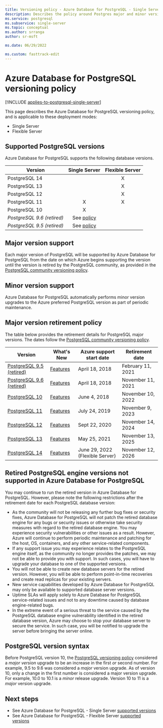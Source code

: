 ```yaml
---
title: Versioning policy - Azure Database for PostgreSQL - Single Server and Flexible Server (Preview)
description: Describes the policy around Postgres major and minor versions in Azure Database for PostgreSQL - Single Server.
ms.service: postgresql
ms.subservice: single-server
ms.topic: conceptual
ms.author: srranga
author: sr-msft

ms.date: 06/29/2022

ms.custom: fasttrack-edit
---
```


# Azure Database for PostgreSQL versioning policy

[!INCLUDE [applies-to-postgresql-single-server](../includes/applies-to-postgresql-single-server.md)]

This page describes the Azure Database for PostgreSQL versioning policy, and is applicable to these deployment modes:

* Single Server
* Flexible Server

## Supported  PostgreSQL versions

Azure Database for PostgreSQL supports the following database versions.

| Version | Single Server | Flexible Server |
| ----- | :------: | :----: |
| PostgreSQL 14 |   | X |
| PostgreSQL 13 |   | X |
| PostgreSQL 12 |   | X |
| PostgreSQL 11 | X | X |
| PostgreSQL 10 | X |   |
| *PostgreSQL 9.6 (retired)* | See [policy](#retired-postgresql-engine-versions-not-supported-in-azure-database-for-postgresql) |  |
| *PostgreSQL 9.5 (retired)* | See [policy](#retired-postgresql-engine-versions-not-supported-in-azure-database-for-postgresql) |  |

## Major version support

Each major version of PostgreSQL will be supported by Azure Database for PostgreSQL from the date on which Azure begins supporting the version until the version is retired by the PostgreSQL community, as provided in the [PostgreSQL community versioning policy](https://www.postgresql.org/support/versioning/).

## Minor version support

Azure Database for PostgreSQL automatically performs minor version upgrades to the Azure preferred PostgreSQL version as part of periodic maintenance.

## Major version retirement policy

The table below provides the retirement details for PostgreSQL major versions. The dates follow the [PostgreSQL community versioning policy](https://www.postgresql.org/support/versioning/).

| Version | What's New | Azure support start date | Retirement date|
| ----- | ----- | ------ | ----- |
| [PostgreSQL 9.5 (retired)](https://www.postgresql.org/about/news/postgresql-132-126-1111-1016-9621-and-9525-released-2165/)| [Features](https://www.postgresql.org/docs/9.5/release-9-5.html)  | April 18, 2018	| February 11, 2021
| [PostgreSQL 9.6 (retired)](https://www.postgresql.org/about/news/postgresql-96-released-1703/) | [Features](https://wiki.postgresql.org/wiki/NewIn96) | April 18, 2018	| November 11, 2021
| [PostgreSQL 10](https://www.postgresql.org/about/news/postgresql-10-released-1786/) | [Features](https://wiki.postgresql.org/wiki/New_in_postgres_10) | June 4, 2018	| November 10, 2022
| [PostgreSQL 11](https://www.postgresql.org/about/news/postgresql-11-released-1894/) | [Features](https://www.postgresql.org/docs/11/release-11.html) | July 24, 2019	| November 9, 2023
| [PostgreSQL 12](https://www.postgresql.org/about/news/postgresql-12-released-1976/) | [Features](https://www.postgresql.org/docs/12/release-12.html) | Sept 22, 2020 	| November 14, 2024
| [PostgreSQL 13](https://www.postgresql.org/about/news/postgresql-13-released-2077/) | [Features](https://www.postgresql.org/docs/13/release-13.html) | May 25, 2021 	| November 13, 2025
| [PostgreSQL 14](https://www.postgresql.org/about/news/postgresql-14-released-2318/) | [Features](https://www.postgresql.org/docs/14/release-14.html) | June 29, 2022 (Flexible Server)| November 12, 2026

## Retired PostgreSQL engine versions not supported in Azure Database for PostgreSQL

You may continue to run the retired version in Azure Database for PostgreSQL. However, please note the following restrictions after the retirement date for each PostgreSQL database version:
- As the community will not be releasing any further bug fixes or security fixes, Azure Database for PostgreSQL will not patch the retired database engine for any bugs or security issues or otherwise take security measures with regard to the retired database engine. You may experience security vulnerabilities or other issues as a result. However, Azure will continue to perform periodic maintenance and patching for the host, OS, containers, and any other service-related components.
- If any support issue you may experience relates to the PostgreSQL engine itself, as the community no longer provides the patches, we may not be able to provide you with support. In such cases, you will have to upgrade your database to one of the supported versions.
- You will not be able to create new database servers for the retired version. However, you will be able to perform point-in-time recoveries and create read replicas for your existing servers.
- New service capabilities developed by Azure Database for PostgreSQL may only be available to supported database server versions.
- Uptime SLAs will apply solely to Azure Database for PostgreSQL service-related issues and not to any downtime caused by database engine-related bugs.  
- In the extreme event of a serious threat to the service caused by the PostgreSQL database engine vulnerability identified in the retired database version, Azure may choose to stop your database server to secure the service. In such case, you will be notified to upgrade the server before bringing the server online.

## PostgreSQL version syntax

Before PostgreSQL version 10, the [PostgreSQL versioning policy](https://www.postgresql.org/support/versioning/) considered a _major version_ upgrade to be an increase in the first _or_ second number. For example, 9.5 to 9.6 was considered a _major_ version upgrade. As of version 10, only a change in the first number is considered a major version upgrade. For example, 10.0 to 10.1 is a _minor_ release upgrade. Version 10 to 11 is a _major_ version upgrade.

## Next steps

- See Azure Database for PostgreSQL - Single Server [supported versions](./concepts-supported-versions.md)
- See Azure Database for PostgreSQL - Flexible Server [supported versions](../flexible-server/concepts-supported-versions.md)
